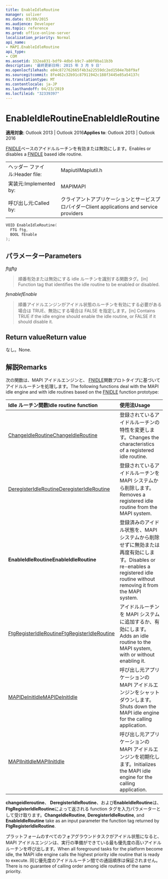 ```yaml
---
title: EnableIdleRoutine
manager: soliver
ms.date: 03/09/2015
ms.audience: Developer
ms.topic: reference
ms.prod: office-online-server
localization_priority: Normal
api_name:
- MAPI.EnableIdleRoutine
api_type:
- COM
ms.assetid: 332ea831-bdf9-4dbd-b9c7-a80f8ba11b3b
description: '最終更新日時: 2015 年 3 月 9 日'
ms.openlocfilehash: e04c872762665f4b3a22559dc2ed1504e7b8f9af
ms.sourcegitcommit: 8fe462c32b91c87911942c188f3445e85a54137c
ms.translationtype: MT
ms.contentlocale: ja-JP
ms.lasthandoff: 04/23/2019
ms.locfileid: "32339397"
---
```

# <a name="enableidleroutine"></a><span data-ttu-id="714bc-103">EnableIdleRoutine</span><span class="sxs-lookup"><span data-stu-id="714bc-103">EnableIdleRoutine</span></span>

  
  
<span data-ttu-id="714bc-104">**適用対象**: Outlook 2013 | Outlook 2016</span><span class="sxs-lookup"><span data-stu-id="714bc-104">**Applies to**: Outlook 2013 | Outlook 2016</span></span> 
  
<span data-ttu-id="714bc-105">[FNIDLE](fnidle.md)ベースのアイドルルーチンを有効または無効にします。</span><span class="sxs-lookup"><span data-stu-id="714bc-105">Enables or disables a [FNIDLE](fnidle.md) based idle routine.</span></span> 
  
|||
|:-----|:-----|
|<span data-ttu-id="714bc-106">ヘッダー ファイル:</span><span class="sxs-lookup"><span data-stu-id="714bc-106">Header file:</span></span>  <br/> |<span data-ttu-id="714bc-107">Mapiutil</span><span class="sxs-lookup"><span data-stu-id="714bc-107">Mapiutil.h</span></span>  <br/> |
|<span data-ttu-id="714bc-108">実装元:</span><span class="sxs-lookup"><span data-stu-id="714bc-108">Implemented by:</span></span>  <br/> |<span data-ttu-id="714bc-109">MAPI</span><span class="sxs-lookup"><span data-stu-id="714bc-109">MAPI</span></span>  <br/> |
|<span data-ttu-id="714bc-110">呼び出し元:</span><span class="sxs-lookup"><span data-stu-id="714bc-110">Called by:</span></span>  <br/> |<span data-ttu-id="714bc-111">クライアントアプリケーションとサービスプロバイダー</span><span class="sxs-lookup"><span data-stu-id="714bc-111">Client applications and service providers</span></span>  <br/> |
   
```cpp
VOID EnableIdleRoutine(
  FTG ftg,
  BOOL fEnable
);
```

## <a name="parameters"></a><span data-ttu-id="714bc-112">パラメーター</span><span class="sxs-lookup"><span data-stu-id="714bc-112">Parameters</span></span>

 <span data-ttu-id="714bc-113">_ftg_</span><span class="sxs-lookup"><span data-stu-id="714bc-113">_ftg_</span></span>
  
> <span data-ttu-id="714bc-114">順番有効または無効にする idle ルーチンを識別する関数タグ。</span><span class="sxs-lookup"><span data-stu-id="714bc-114">[in] Function tag that identifies the idle routine to be enabled or disabled.</span></span> 
    
 <span data-ttu-id="714bc-115">_fenable_</span><span class="sxs-lookup"><span data-stu-id="714bc-115">_fEnable_</span></span>
  
> <span data-ttu-id="714bc-116">順番アイドルエンジンがアイドル状態のルーチンを有効にする必要がある場合は TRUE、無効にする場合は FALSE を指定します。</span><span class="sxs-lookup"><span data-stu-id="714bc-116">[in] Contains TRUE if the idle engine should enable the idle routine, or FALSE if it should disable it.</span></span>
    
## <a name="return-value"></a><span data-ttu-id="714bc-117">Return value</span><span class="sxs-lookup"><span data-stu-id="714bc-117">Return value</span></span>

<span data-ttu-id="714bc-118">なし。</span><span class="sxs-lookup"><span data-stu-id="714bc-118">None.</span></span>
  
## <a name="remarks"></a><span data-ttu-id="714bc-119">解説</span><span class="sxs-lookup"><span data-stu-id="714bc-119">Remarks</span></span>

<span data-ttu-id="714bc-120">次の関数は、MAPI アイドルエンジンと、 [FNIDLE](fnidle.md)関数プロトタイプに基づいてアイドルルーチンを処理します。</span><span class="sxs-lookup"><span data-stu-id="714bc-120">The following functions deal with the MAPI idle engine and with idle routines based on the [FNIDLE](fnidle.md) function prototype:</span></span> 
  
|<span data-ttu-id="714bc-121">**Idle ルーチン関数**</span><span class="sxs-lookup"><span data-stu-id="714bc-121">**Idle routine function**</span></span>|<span data-ttu-id="714bc-122">**使用法**</span><span class="sxs-lookup"><span data-stu-id="714bc-122">**Usage**</span></span>|
|:-----|:-----|
|[<span data-ttu-id="714bc-123">ChangeIdleRoutine</span><span class="sxs-lookup"><span data-stu-id="714bc-123">ChangeIdleRoutine</span></span>](changeidleroutine.md) <br/> |<span data-ttu-id="714bc-124">登録されているアイドルルーチンの特性を変更します。</span><span class="sxs-lookup"><span data-stu-id="714bc-124">Changes the characteristics of a registered idle routine.</span></span>  <br/> |
|[<span data-ttu-id="714bc-125">DeregisterIdleRoutine</span><span class="sxs-lookup"><span data-stu-id="714bc-125">DeregisterIdleRoutine</span></span>](deregisteridleroutine.md) <br/> |<span data-ttu-id="714bc-126">登録されているアイドルルーチンを MAPI システムから削除します。</span><span class="sxs-lookup"><span data-stu-id="714bc-126">Removes a registered idle routine from the MAPI system.</span></span>  <br/> |
|<span data-ttu-id="714bc-127">**EnableIdleRoutine**</span><span class="sxs-lookup"><span data-stu-id="714bc-127">**EnableIdleRoutine**</span></span> <br/> |<span data-ttu-id="714bc-128">登録済みのアイドル状態を、MAPI システムから削除せずに無効または再度有効にします。</span><span class="sxs-lookup"><span data-stu-id="714bc-128">Disables or re-enables a registered idle routine without removing it from the MAPI system.</span></span>  <br/> |
|[<span data-ttu-id="714bc-129">FtgRegisterIdleRoutine</span><span class="sxs-lookup"><span data-stu-id="714bc-129">FtgRegisterIdleRoutine</span></span>](ftgregisteridleroutine.md) <br/> |<span data-ttu-id="714bc-130">アイドルルーチンを MAPI システムに追加するか、有効にします。</span><span class="sxs-lookup"><span data-stu-id="714bc-130">Adds an idle routine to the MAPI system, with or without enabling it.</span></span>  <br/> |
|[<span data-ttu-id="714bc-131">MAPIDeInitIdle</span><span class="sxs-lookup"><span data-stu-id="714bc-131">MAPIDeInitIdle</span></span>](mapideinitidle.md) <br/> |<span data-ttu-id="714bc-132">呼び出し元アプリケーションの MAPI アイドルエンジンをシャットダウンします。</span><span class="sxs-lookup"><span data-stu-id="714bc-132">Shuts down the MAPI idle engine for the calling application.</span></span>  <br/> |
|[<span data-ttu-id="714bc-133">MAPIInitIdle</span><span class="sxs-lookup"><span data-stu-id="714bc-133">MAPIInitIdle</span></span>](mapiinitidle.md) <br/> |<span data-ttu-id="714bc-134">呼び出し元アプリケーションの MAPI アイドルエンジンを初期化します。</span><span class="sxs-lookup"><span data-stu-id="714bc-134">Initializes the MAPI idle engine for the calling application.</span></span>  <br/> |
   
 <span data-ttu-id="714bc-135">**changeidleroutine**、 **DeregisterIdleRoutine**、および**EnableIdleRoutine**は、 **FtgRegisterIdleRoutine**によって返される function タグを入力パラメーターとして受け取ります。</span><span class="sxs-lookup"><span data-stu-id="714bc-135">**ChangeIdleRoutine**, **DeregisterIdleRoutine**, and **EnableIdleRoutine** take as an input parameter the function tag returned by **FtgRegisterIdleRoutine**.</span></span> 
  
<span data-ttu-id="714bc-136">プラットフォームのすべてのフォアグラウンドタスクがアイドル状態になると、MAPI アイドルエンジンは、実行の準備ができている最も優先度の高いアイドルルーチンを呼び出します。</span><span class="sxs-lookup"><span data-stu-id="714bc-136">When all foreground tasks for the platform become idle, the MAPI idle engine calls the highest priority idle routine that is ready to execute.</span></span> <span data-ttu-id="714bc-137">同じ優先度のアイドルルーチン間での通話順序は保証されません。</span><span class="sxs-lookup"><span data-stu-id="714bc-137">There is no guarantee of calling order among idle routines of the same priority.</span></span> 
  

